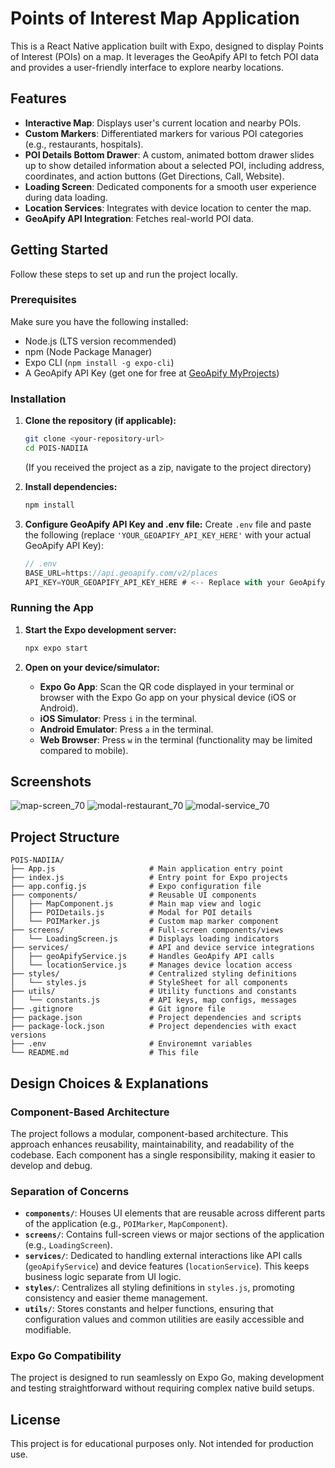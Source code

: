 # Points of Interest Map Application

This is a React Native application built with Expo, designed to display Points of Interest (POIs) on a map. It leverages the GeoApify API to fetch POI data and provides a user-friendly interface to explore nearby locations.

## Features

- **Interactive Map**: Displays user's current location and nearby POIs.
- **Custom Markers**: Differentiated markers for various POI categories (e.g., restaurants, hospitals).
- **POI Details Bottom Drawer**: A custom, animated bottom drawer slides up to show detailed information about a selected POI, including address, coordinates, and action buttons (Get Directions, Call, Website).
- **Loading Screen**: Dedicated components for a smooth user experience during data loading.
- **Location Services**: Integrates with device location to center the map.
- **GeoApify API Integration**: Fetches real-world POI data.

## Getting Started

Follow these steps to set up and run the project locally.

### Prerequisites

Make sure you have the following installed:

- Node.js (LTS version recommended)
- npm (Node Package Manager)
- Expo CLI (`npm install -g expo-cli`)
- A GeoApify API Key (get one for free at [GeoApify MyProjects](https://myprojects.geoapify.com/register))

### Installation

1. **Clone the repository (if applicable):**

   ```bash
   git clone <your-repository-url>
   cd POIS-NADIIA
   ```

   (If you received the project as a zip, navigate to the project directory)

2. **Install dependencies:**

   ```bash
   npm install
   ```

3. **Configure GeoApify API Key and .env file:**
   Create `.env` file and paste the following (replace `'YOUR_GEOAPIFY_API_KEY_HERE'` with your actual GeoApify API Key):
   ```javascript
   // .env
   BASE_URL=https://api.geoapify.com/v2/places
   API_KEY=YOUR_GEOAPIFY_API_KEY_HERE # <-- Replace with your GeoApify API Key
   ```

### Running the App

1. **Start the Expo development server:**

   ```bash
   npx expo start
   ```

2. **Open on your device/simulator:**
   - **Expo Go App**: Scan the QR code displayed in your terminal or browser with the Expo Go app on your physical device (iOS or Android).
   - **iOS Simulator**: Press `i` in the terminal.
   - **Android Emulator**: Press `a` in the terminal.
   - **Web Browser**: Press `w` in the terminal (functionality may be limited compared to mobile).

## Screenshots

![map-screen_70](https://github.com/user-attachments/assets/6869542f-1086-48c2-9c1f-a49ab42f183f)
![modal-restaurant_70](https://github.com/user-attachments/assets/cbbcab55-7bf2-49d4-9cb9-b9acedf8aa1a)
![modal-service_70](https://github.com/user-attachments/assets/0fe1029f-3d18-49df-9af3-58af3efe20f5)

## Project Structure

```
POIS-NADIIA/
├── App.js                     # Main application entry point
├── index.js                   # Entry point for Expo projects
├── app.config.js              # Expo configuration file
├── components/                # Reusable UI components
│   ├── MapComponent.js        # Main map view and logic
│   ├── POIDetails.js          # Modal for POI details
│   └── POIMarker.js           # Custom map marker component
├── screens/                   # Full-screen components/views
│   └── LoadingScreen.js       # Displays loading indicators
├── services/                  # API and device service integrations
│   ├── geoApifyService.js     # Handles GeoApify API calls
│   └── locationService.js     # Manages device location access
├── styles/                    # Centralized styling definitions
│   └── styles.js              # StyleSheet for all components
├── utils/                     # Utility functions and constants
│   └── constants.js           # API keys, map configs, messages
├── .gitignore                 # Git ignore file
├── package.json               # Project dependencies and scripts
├── package-lock.json          # Project dependencies with exact versions
├── .env                       # Environemnt variables
└── README.md                  # This file
```

## Design Choices & Explanations

### **Component-Based Architecture**

The project follows a modular, component-based architecture. This approach enhances reusability, maintainability, and readability of the codebase. Each component has a single responsibility, making it easier to develop and debug.

### **Separation of Concerns**

- **`components/`**: Houses UI elements that are reusable across different parts of the application (e.g., `POIMarker`, `MapComponent`).
- **`screens/`**: Contains full-screen views or major sections of the application (e.g., `LoadingScreen`).
- **`services/`**: Dedicated to handling external interactions like API calls (`geoApifyService`) and device features (`locationService`). This keeps business logic separate from UI logic.
- **`styles/`**: Centralizes all styling definitions in `styles.js`, promoting consistency and easier theme management.
- **`utils/`**: Stores constants and helper functions, ensuring that configuration values and common utilities are easily accessible and modifiable.

### **Expo Go Compatibility**

The project is designed to run seamlessly on Expo Go, making development and testing straightforward without requiring complex native build setups.

## License

This project is for educational purposes only. Not intended for production use.
